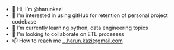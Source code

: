 - 👋 Hi, I’m @harunkazi
- 👀 I’m interested in using gitHub for retention of personal project codebase
- 🌱 I’m currently learning python, data engineering topics
- 💞️ I’m looking to collaborate on ETL procesess
- 📫 How to reach me ...harun.kazi@gmail.com

<!---
harunkazi/harunkazi is a ✨ special ✨ repository because its `README.md` (this file) appears on your GitHub profile.
You can click the Preview link to take a look at your changes.
--->
